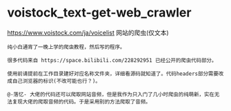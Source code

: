 # voistock_text-get-web_crawler
https://www.voistock.com/ja/voicelist   网站的爬虫(仅文本)

    纯小白通宵了一晚上学的爬虫教程，然后写的程序。
    
    很多代码来自 https://space.bilibili.com/228292951 已经公开的爬虫代码部分。
    
    使用前请提前在工作目录建好对应名称文件夹，详细看源码就知道了。代码headers部分需要改成自己浏览器的标识(不改可能也行？)。
    
    @-落忆- 大佬的代码还可以爬取网站音频，但是我作为只入门了几小时爬虫的纯萌新，实在无法复现大佬的爬取音频的代码。于是采用别的方法爬取了音频。
